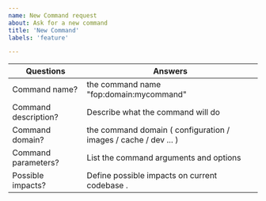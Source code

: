 ```yaml
---
name: New Command request
about: Ask for a new command
title: 'New Command'
labels: 'feature'

---
```


| Questions         | Answers
| ----------------- | -------------------------------------------------------
| Command name?      | the command name "fop:domain:mycommand"
| Command description?   | Describe what the command will do
| Command domain?  | the command domain ( configuration / images / cache / dev ... ) 
| Command parameters?   | List the command arguments and options
| Possible impacts? | Define possible impacts on current codebase .

